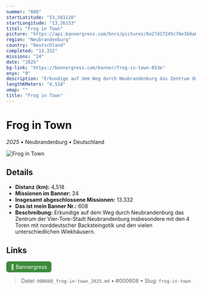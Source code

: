 ```yaml
---
nummer: "608"
startLatitude: "53,561118"
startLongitude: "13,26153"
titel: "Frog in Town"
picture: "https://api.bannergress.com/bnrs/pictures/0a27d17245c76e3b9a6a3e4090e90561"
region: "Neubrandenburg"
country: "Deutschland"
completed: "13.332"
missions: "24"
date: "2025"
bg-link: "https://bannergress.com/banner/frog-in-town-853e"
onyx: "0"
description: "Erkundige auf dem Weg durch Neubrandenburg das Zentrum der Vier-Tore-Stadt Neubrandenburg insbesondere mit den 4 Toren mit norddeutscher Backsteingotik und den vielen unterschiedlichen Wiekhäusern."
lengthKMeters: "4,518"
umap: ""
title: "Frog in Town"
---
```

# Frog in Town

*2025* • Neubrandenburg • Deutschland

![Frog in Town](https://api.bannergress.com/bnrs/pictures/0a27d17245c76e3b9a6a3e4090e90561)

## Details
- **Distanz (km):** 4,518
- **Missionen im Banner:** 24
- **Insgesamt abgeschlossene Missionen:** 13.332
- **Das ist mein Banner Nr.:** 608
- **Beschreibung:** Erkundige auf dem Weg durch Neubrandenburg das Zentrum der Vier-Tore-Stadt Neubrandenburg insbesondere mit den 4 Toren mit norddeutscher Backsteingotik und den vielen unterschiedlichen Wiekhäusern.


## Links
<div style="margin-top: 0.5em;">
<a href="https://bannergress.com/banner/frog-in-town-853e" target="_blank" style="display:inline-block;margin-right:8px;padding:6px 12px;background-color:#3c8b3c;color:white;text-decoration:none;border-radius:6px;">🔗 Bannergress</a>

</div>


> Datei: `000608_frog-in-town_2025.md` • #000608 • Slug: `frog-in-town`
